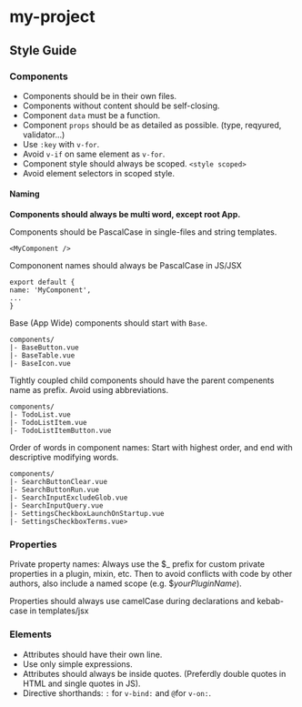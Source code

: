 # my-project

## Style Guide

### Components
* Components should be in their own files.
* Components without content should be self-closing.
* Component `data` must be a function.
* Component `props` should be as detailed as possible. (type, reqyured, validator...)
* Use `:key` with `v-for`.
* Avoid `v-if` on same element as `v-for`.
* Component style should always be scoped. `<style scoped>` 
* Avoid element selectors in scoped style.

#### Naming

**Components should always be multi word, except root App.**

Components should be PascalCase in single-files and string templates.

    <MyComponent /> 

Compononent names should always be PascalCase in JS/JSX

    export default {
    name: 'MyComponent',
    ...
    }

Base (App Wide) components should start with `Base`.

    components/
    |- BaseButton.vue
    |- BaseTable.vue
    |- BaseIcon.vue

Tightly coupled child components should have the parent compenents name as prefix. Avoid using abbreviations.

    components/
    |- TodoList.vue
    |- TodoListItem.vue
    |- TodoListItemButton.vue

Order of words in component names: Start with highest order, and end with descriptive modifying words.

    components/
    |- SearchButtonClear.vue
    |- SearchButtonRun.vue
    |- SearchInputExcludeGlob.vue
    |- SearchInputQuery.vue
    |- SettingsCheckboxLaunchOnStartup.vue
    |- SettingsCheckboxTerms.vue>

### Properties 
Private property names: 
Always use the $_ prefix for custom private properties in a plugin, mixin, etc. Then to avoid conflicts with code by other authors, also include a named scope (e.g. $_yourPluginName_).

Properties should always use camelCase during declarations and kebab-case in templates/jsx

### Elements
* Attributes should have their own line.
* Use only simple expressions.
* Attributes should always be inside quotes. (Preferdly double quotes in HTML and single quotes in JS).
* Directive shorthands: `:` for `v-bind:` and `@`for `v-on:`.
